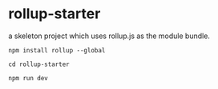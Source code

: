# rollup-starter
a skeleton project which uses rollup.js as the module bundle.




```
npm install rollup --global

cd rollup-starter

npm run dev

```